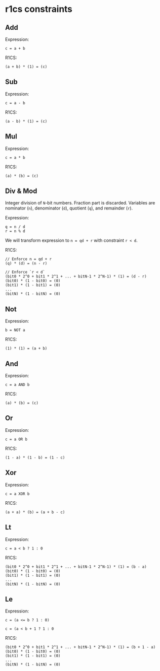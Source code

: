 # r1cs constraints

## Add

Expression:

    c = a + b

R1CS:

    (a + b) * (1) = (c)

## Sub

Expression:

    c = a - b

R1CS:

    (a - b) * (1) = (c)

## Mul

Expression:

    c = a * b

R1CS:

    (a) * (b) = (c)

## Div & Mod

Integer division of `N`-bit numbers. Fraction part is discarded.
Variables are nominator (`n`), denominator (`d`), quotient (`q`), and remainder (`r`).

Expression:

    q = n / d
    r = n % d
    
We will transform expression to `n = qd + r` with constraint `r < d`.

R1CS:

    // Enforce n = qd + r
    (q) * (d) = (n - r)

    // Enforce `r < d`
    (bit0 * 2^0 + bit1 * 2^1 + ... + bitN-1 * 2^N-1) * (1) = (d - r)
    (bit0) * (1 - bit0) = (0)
    (bit1) * (1 - bit1) = (0)
    ...
    (bitN) * (1 - bitN) = (0)

## Not

Expression:

    b = NOT a
    
R1CS:

    (1) * (1) = (a + b)

## And

Expression:

    c = a AND b
    
R1CS:

    (a) * (b) = (c)
    
## Or

Expression:

    c = a OR b
    
R1CS:

    (1 - a) * (1 - b) = (1 - c)
    
## Xor

Expression:

    c = a XOR b
    
R1CS:

    (a + a) * (b) = (a + b - c)

## Lt

Expression:

    c = a < b ? 1 : 0

R1CS:

    (bit0 * 2^0 + bit1 * 2^1 + ... + bitN-1 * 2^N-1) * (1) = (b - a)
    (bit0) * (1 - bit0) = (0)
    (bit1) * (1 - bit1) = (0)
    ...
    (bitN) * (1 - bitN) = (0)

## Le

Expression:

    c = (a <= b ? 1 : 0)
    
    c = (a < b + 1 ? 1 : 0

R1CS:

    (bit0 * 2^0 + bit1 * 2^1 + ... + bitN-1 * 2^N-1) * (1) = (b + 1 - a)
    (bit0) * (1 - bit0) = (0)
    (bit1) * (1 - bit1) = (0)
    ...
    (bitN) * (1 - bitN) = (0)
